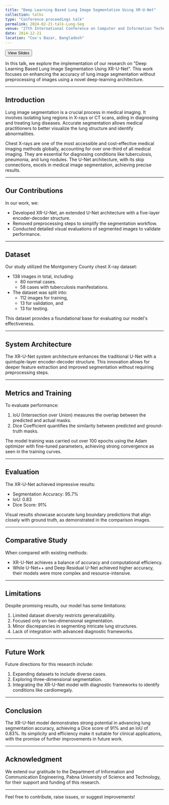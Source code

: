 ```yaml
---
title: "Deep Learning Based Lung Image Segmentation Using XR-U-Net"
collection: talks
type: "Conference proceedings talk"
permalink: 2024-02-21-talk-Lung-Seg
venue: "27th International Conference on Computer and Information Technology (ICCIT)"
date: 2014-12-21
location: "Cox's Bazar, Bangladesh"
---
```

<button class = "btn" onclick="window.location.href='http://sajeebray.github.io/files/1057-slides.pdf';">View Slides</button>

In this talk, we explore the implementation of our research on "Deep Learning Based Lung Image Segmentation Using XR-U-Net". This work focuses on enhancing the accuracy of lung image segmentation without preprocessing of images using a novel deep-learning architecture.

---

## Introduction

Lung image segmentation is a crucial process in medical imaging. It involves isolating lung regions in X-rays or CT scans, aiding in diagnosing and treating lung diseases. Accurate segmentation allows medical practitioners to better visualize the lung structure and identify abnormalities.

Chest X-rays are one of the most accessible and cost-effective medical imaging methods globally, accounting for over one-third of all medical imaging. They are essential for diagnosing conditions like tuberculosis, pneumonia, and lung nodules. The U-Net architecture, with its skip connections, excels in medical image segmentation, achieving precise results.

---

## Our Contributions

In our work, we:
- Developed XR-U-Net, an extended U-Net architecture with a five-layer encoder-decoder structure.
- Removed preprocessing steps to simplify the segmentation workflow.
- Conducted detailed visual evaluations of segmented images to validate performance.

---

## Dataset

Our study utilized the Montgomery County chest X-ray dataset:
- 138 images in total, including:
  - 80 normal cases.
  - 58 cases with tuberculosis manifestations.
- The dataset was split into:
  - 112 images for training,
  - 13 for validation, and
  - 13 for testing.

This dataset provides a foundational base for evaluating our model's effectiveness.

---

## System Architecture

The XR-U-Net system architecture enhances the traditional U-Net with a quintuple-layer encoder-decoder structure. This innovation allows for deeper feature extraction and improved segmentation without requiring preprocessing steps.

---

## Metrics and Training

To evaluate performance:
1. IoU (Intersection over Union) measures the overlap between the predicted and actual masks.
2. Dice Coefficient quantifies the similarity between predicted and ground-truth masks.

The model training was carried out over 100 epochs using the Adam optimizer with fine-tuned parameters, achieving strong convergence as seen in the training curves.

---

## Evaluation

The XR-U-Net achieved impressive results:
- Segmentation Accuracy: 95.7%
- IoU: 0.83
- Dice Score: 91%

Visual results showcase accurate lung boundary predictions that align closely with ground truth, as demonstrated in the comparison images.

---

## Comparative Study

When compared with existing methods:
- XR-U-Net achieves a balance of accuracy and computational efficiency.
- While U-Net++ and Deep Residual U-Net achieved higher accuracy, their models were more complex and resource-intensive.

---

## Limitations

Despite promising results, our model has some limitations:
1. Limited dataset diversity restricts generalizability.
2. Focused only on two-dimensional segmentation.
3. Minor discrepancies in segmenting intricate lung structures.
4. Lack of integration with advanced diagnostic frameworks.

---

## Future Work

Future directions for this research include:
1. Expanding datasets to include diverse cases.
2. Exploring three-dimensional segmentation.
3. Integrating the XR-U-Net model with diagnostic frameworks to identify conditions like cardiomegaly.

---

## Conclusion

The XR-U-Net model demonstrates strong potential in advancing lung segmentation accuracy, achieving a Dice score of 91% and an IoU of 0.83%. Its simplicity and efficiency make it suitable for clinical applications, with the promise of further improvements in future work.

---

## Acknowledgment

We extend our gratitude to the Department of Information and Communication Engineering, Pabna University of Science and Technology, for their support and funding of this research.

---

Feel free to contribute, raise issues, or suggest improvements!
